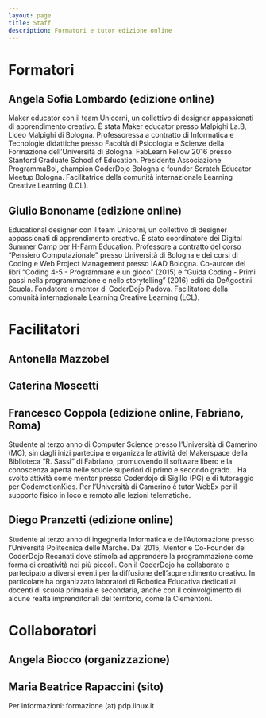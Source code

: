 ```yaml
---
layout: page
title: Staff
description: Formatori e tutor edizione online
---
```


# Formatori

## Angela Sofia Lombardo (edizione online)
Maker educator con il team Unicorni, un collettivo di designer appassionati di apprendimento creativo. È stata Maker educator presso Malpighi La.B, Liceo Malpighi di Bologna. Professoressa a contratto di Informatica e Tecnologie didattiche presso Facoltà di Psicologia e Scienze della Formazione dell’Università di Bologna. FabLearn Fellow 2016 presso Stanford Graduate School of Education. Presidente Associazione ProgrammaBol, champion CoderDojo Bologna e founder Scratch Educator Meetup Bologna. Facilitatrice della comunità internazionale Learning Creative Learning (LCL).

## Giulio Bononame (edizione online)
Educational designer con il team Unicorni, un collettivo di designer appassionati di apprendimento creativo. È stato coordinatore dei Digital Summer Camp per H-Farm Education. Professore a contratto del corso “Pensiero Computazionale” presso Università di Bologna e dei corsi di Coding e Web Project Management presso IAAD Bologna. Co-autore dei libri “Coding 4-5 - Programmare è un gioco” (2015) e “Guida Coding - Primi passi nella programmazione e nello storytelling” (2016) editi da DeAgostini Scuola. Fondatore e mentor di CoderDojo Padova. Facilitatore della comunità internazionale Learning Creative Learning (LCL). 


# Facilitatori

## Antonella Mazzobel

## Caterina Moscetti

## Francesco Coppola (edizione online, Fabriano, Roma)
Studente al terzo anno di Computer Science presso l'Università di Camerino (MC), sin dagli inizi partecipa e organizza le attività del Makerspace della Biblioteca “R. Sassi” di Fabriano, promuovendo il software libero e la conoscenza aperta nelle scuole superiori di primo e secondo grado.  . Ha svolto attività come mentor presso Coderdojo di Sigillo (PG) e di tutoraggio per CodemotionKids. 
Per l’Università di Camerino è tutor WebEx per il supporto fisico in loco e remoto alle lezioni telematiche.

## Diego Pranzetti (edizione online)
Studente al terzo anno di ingegneria Informatica e dell’Automazione presso l’Università Politecnica delle Marche.
Dal 2015, Mentor e Co-Founder del CoderDojo Recanati dove stimola ad apprendere la programmazione come forma di creatività nei più piccoli.
Con il CoderDojo ha collaborato e partecipato a diversi eventi per la diffusione dell’apprendimento creativo. In particolare ha organizzato laboratori di Robotica Educativa dedicati ai docenti di scuola primaria e secondaria, anche con il coinvolgimento di alcune realtà imprenditoriali del territorio, come la Clementoni.
 
# Collaboratori

## Angela Biocco (organizzazione)
## Maria Beatrice Rapaccini (sito)


Per informazioni: formazione (at) pdp.linux.it
